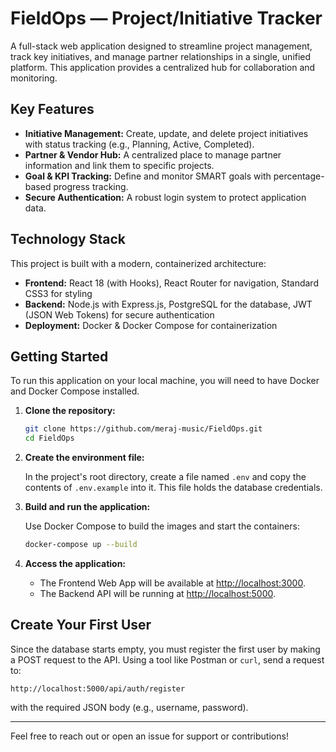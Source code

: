 # FieldOps — Project/Initiative Tracker

A full-stack web application designed to streamline project management, track key initiatives, and manage partner relationships in a single, unified platform. This application provides a centralized hub for collaboration and monitoring.

## Key Features

- **Initiative Management:** Create, update, and delete project initiatives with status tracking (e.g., Planning, Active, Completed).
- **Partner & Vendor Hub:** A centralized place to manage partner information and link them to specific projects.
- **Goal & KPI Tracking:** Define and monitor SMART goals with percentage-based progress tracking.
- **Secure Authentication:** A robust login system to protect application data.

## Technology Stack

This project is built with a modern, containerized architecture:

- **Frontend:** React 18 (with Hooks), React Router for navigation, Standard CSS3 for styling
- **Backend:** Node.js with Express.js, PostgreSQL for the database, JWT (JSON Web Tokens) for secure authentication
- **Deployment:** Docker & Docker Compose for containerization

## Getting Started

To run this application on your local machine, you will need to have Docker and Docker Compose installed.

1. **Clone the repository:**

   ```bash
   git clone https://github.com/meraj-music/FieldOps.git
   cd FieldOps
   ```

2. **Create the environment file:**

   In the project's root directory, create a file named `.env` and copy the contents of `.env.example` into it. This file holds the database credentials.

3. **Build and run the application:**

   Use Docker Compose to build the images and start the containers:

   ```bash
   docker-compose up --build
   ```

4. **Access the application:**

   - The Frontend Web App will be available at [http://localhost:3000](http://localhost:3000).
   - The Backend API will be running at [http://localhost:5000](http://localhost:5000).

## Create Your First User

Since the database starts empty, you must register the first user by making a POST request to the API. Using a tool like Postman or `curl`, send a request to:

```
http://localhost:5000/api/auth/register
```

with the required JSON body (e.g., username, password).

---

Feel free to reach out or open an issue for support or contributions!
